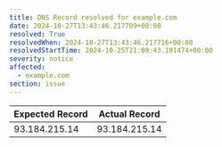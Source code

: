 ```yaml
---
title: DNS Record resolved for example.com
date: 2024-10-27T13:43:46.217709+00:00
resolved: True
resolvedWhen: 2024-10-27T13:43:46.217716+00:00
resolvedStartTime: 2024-10-25T21:09:43.191474+00:00
severity: notice
affected:
  - example.com
section: issue
---
```


| Expected Record  | Actual Record  |
|------------------|----------------|
| 93.184.215.14 | 93.184.215.14 |
